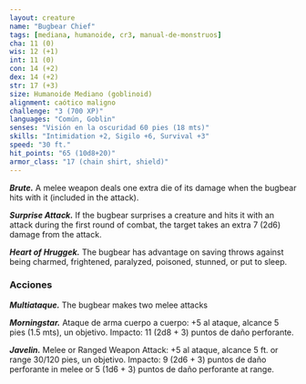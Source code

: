 ```yaml
---
layout: creature
name: "Bugbear Chief"
tags: [mediana, humanoide, cr3, manual-de-monstruos]
cha: 11 (0)
wis: 12 (+1)
int: 11 (0)
con: 14 (+2)
dex: 14 (+2)
str: 17 (+3)
size: Humanoide Mediano (goblinoid)
alignment: caótico maligno
challenge: "3 (700 XP)"
languages: "Común, Goblin"
senses: "Visión en la oscuridad 60 pies (18 mts)"
skills: "Intimidation +2, Sigilo +6, Survival +3"
speed: "30 ft."
hit_points: "65 (10d8+20)"
armor_class: "17 (chain shirt, shield)"
---
```


***Brute.*** A melee weapon deals one extra die of its damage when the bugbear hits with it (included in the attack).

***Surprise Attack.*** If the bugbear surprises a creature and hits it with an attack during the first round of combat, the target takes an extra 7 (2d6) damage from the attack.

***Heart of Hruggek.*** The bugbear has advantage on saving throws against being charmed, frightened, paralyzed, poisoned, stunned, or put to sleep.

### Acciones

***Multiataque.*** The bugbear makes two melee attacks

***Morningstar.*** Ataque de arma cuerpo a cuerpo: +5 al ataque, alcance 5 pies (1.5 mts), un objetivo. Impacto: 11 (2d8 + 3) puntos de daño perforante.

***Javelin.*** Melee or Ranged Weapon Attack: +5 al ataque, alcance 5 ft. or range 30/120 pies, un objetivo. Impacto: 9 (2d6 + 3) puntos de daño perforante in melee or 5 (1d6 + 3) puntos de daño perforante at range.